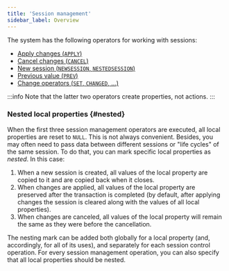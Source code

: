 ```yaml
---
title: 'Session management'
sidebar_label: Overview
---
```


The system has the following operators for working with sessions:

-   [Apply changes (`APPLY`)](Apply_changes_APPLY.md)
-   [Cancel changes (`CANCEL`)](Cancel_changes_CANCEL.md)
-   [New session (`NEWSESSION`, `NESTEDSESSION`)](New_session_NEWSESSION_NESTEDSESSION.md)
-   [Previous value (`PREV`)](Previous_value_PREV.md)
-   [Change operators (`SET`, `CHANGED`, ...)](Change_operators_SET_CHANGED_etc.md)


:::info
Note that the latter two operators create properties, not actions.
:::

### Nested local properties {#nested}

When the first three session management operators are executed, all local properties are reset to `NULL`. This is not always convenient. Besides, you may often need to pass data between different sessions or "life cycles" of the same session. To do that, you can mark specific local properties as *nested*. In this case:

1.  When a new session is created, all values of the local property are copied to it and are copied back when it closes.
2.  When changes are applied, all values of the local property are preserved after the transaction is completed (by default, after applying changes the session is cleared along with the values of all local properties).
3.  When changes are canceled, all values of the local property will remain the same as they were before the cancellation.

The nesting mark can be added both globally for a local property (and, accordingly, for all of its uses), and separately for each session control operation. For every session management operation, you can also specify that all local properties should be nested.
